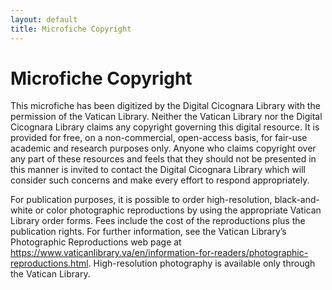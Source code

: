 ```yaml
---
layout: default
title: Microfiche Copyright
---
```


<h1>Microfiche Copyright</h1>
<p>This microfiche has been digitized by the Digital Cicognara Library with
   the permission of the Vatican Library. Neither the Vatican Library nor the
   Digital Cicognara Library claims any copyright governing this digital
   resource. It is provided for free, on a non-commercial, open-access basis,
   for fair-use academic and research purposes only. Anyone who claims
   copyright over any part of these resources and feels that they should not
   be presented in this manner is invited to contact the Digital Cicognara
   Library which will consider such concerns and make every effort to respond
   appropriately.</p>

<p>For publication purposes, it is possible to order high-resolution,
   black-and-white or color photographic reproductions by using the
   appropriate Vatican Library order forms. Fees include the cost of the
   reproductions plus the publication rights. For further information, see
   the Vatican Library’s Photographic Reproductions web page at <a
   href="https://www.vaticanlibrary.va/en/information-for-readers/photographic-reproductions.html">
   https://www.vaticanlibrary.va/en/information-for-readers/photographic-reproductions.html</a>.
   High-resolution photography is available only through the Vatican Library.</p>

